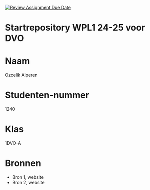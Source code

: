 [![Review Assignment Due Date](https://classroom.github.com/assets/deadline-readme-button-22041afd0340ce965d47ae6ef1cefeee28c7c493a6346c4f15d667ab976d596c.svg)](https://classroom.github.com/a/UFElbPiN)
# Startrepository WPL1 24-25 voor DVO

# Naam
Ozcelik Alperen

# Studenten-nummer
1240

# Klas
1DVO-A

# Bronnen
- Bron 1, website
- Bron 2, website

